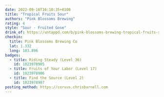 ```yaml
---
date: 2022-09-16T16:10:35+0100
title: "Tropical Fruits Sour"
authors: "Pink Blossoms Brewing"
rating: 4
style: "Sour - Fruited Gose"
drink_of: https://untappd.com/b/pink-blossoms-brewing-tropical-fruits-sour/4728046
checkin:
  title: Pink Blossoms Brewing Co
  lat: 1.332
  long: 103.896
badges:
  - title: Riding Steady (Level 36)
    id: 1023978905
  - title: Fruits of Your Labor (Level 17)
    id: 1023978906
  - title: Find the Source (Level 2)
    id: 1023978907
posting_method: https://corvus.chrisburnell.com
---
```

